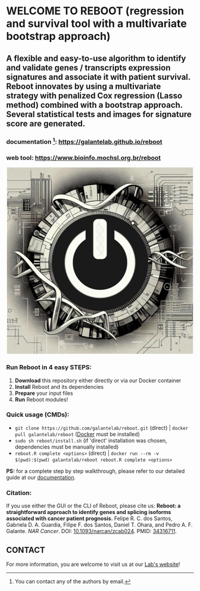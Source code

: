 # WELCOME TO REBOOT (regression and survival tool with a multivariate bootstrap approach)
## A flexible and easy-to-use algorithm to identify and validate genes / transcripts expression signatures and associate it with patient survival. Reboot innovates by using a multivariate strategy with penalized Cox regression (Lasso method) combined with a bootstrap approach. Several statistical tests and images for signature score are generated.
### documentation [^1]: https://galantelab.github.io/reboot
### web tool: https://www.bioinfo.mochsl.org.br/reboot

<div align="center">
  <img src="docs/New_Reboot.inkscape.v2.300dpi-min.jpeg" alt="TOOL LOGO" width="500" height="500"/>
</div>

### Run Reboot in 4 easy STEPS:
1. **Download** this repository either directly or via our Docker container
2. **Install** Reboot and its dependencies
3. **Prepare** your input files
4. **Run** Reboot modules!

### Quick usage (CMDs):
- `git clone https://github.com/galantelab/reboot.git` (direct) | `docker pull galantelab/reboot` ([Docker](https://docs.docker.com/get-started/get-docker/) must be installed)
- `sudo sh reboot/install.sh` (if 'direct' installation was chosen, dependencies must be manually installed)
- `reboot.R complete <options>` (direct) | `docker run --rm -v $(pwd):$(pwd) galantelab/reboot reboot.R complete <options>`

**PS:** for a complete step by step walkthrough, please refer to our detailed guide at our [documentation](https://galantelab.github.io/reboot/).

### Citation:
If you use either the GUI or the CLI of Reboot, please cite us: **Reboot: a straightforward approach to identify genes and splicing isoforms associated with cancer patient prognosis.** Felipe R. C. dos Santos, Gabriela D. A. Guardia, Filipe F. dos Santos, Daniel T. Ohara, and Pedro A. F. Galante. *NAR Cancer*. DOI: [10.1093/narcan/zcab024](https://doi.org/10.1093/narcan/zcab024). PMID: [34316711](https://pubmed.ncbi.nlm.nih.gov/34316711/).

## CONTACT
For more information, you are welcome to visit us at our [Lab's website](https://www.bioinfo.mochsl.org.br/)!
[^1]: You can contact any of the authors by email.
